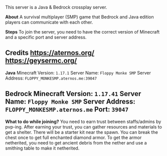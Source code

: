 This server is a Java & Bedrock crossplay server.

**About**
A survival multiplayer (SMP) game that Bedrock and Java edition players can communicate with each other.

**Steps**
To join the server, you need to have the correct version of Minecraft and a specific port and server address.

**Credits**
https://aternos.org/
https://geysermc.org/
---
**Java**
Minecraft Version: `1.17.1`
Server Name: `Floppy Monke SMP`
Server Address: `FLOPPY_MONKESMP.aternos.me:39047`

**Bedrock**
Minecraft Version: `1.17.41`
Server Name: `Floppy Monke SMP`
Server Address: `FLOPPY_MONKESMP.aternos.me`
Port: `39047`
---
**What to do while joining?**
You need to earn trust between staffs/admins by pvp-ing. After earning your trust, you can gather resources and materials to get a shelter. There will be a starter kit near the spawn. You can break the chest once to get full enchanted diamond armor. To get the armor netherited, you need to get ancient debris from the nether and use a smithing table to make it netherited.

